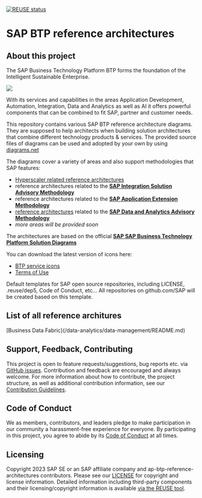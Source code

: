 [![REUSE status](https://api.reuse.software/badge/github.com/SAP/sap-btp-reference-architectures)](https://api.reuse.software/info/github.com/SAP/sap-btp-reference-architectures)

# SAP BTP reference architectures

## About this project

The SAP Business Technology Platform BTP forms the foundation of the Intelligent Sustainable Enterprise.


![](images/BTP-marketecture.png)

With its services and capabilities in the areas Application Development, Automation, Integration, Data and Analytics
as well as AI it offers powerful components that can be combined to fit SAP, partner and customer needs.

This repository contains various SAP BTP reference architecture diagrams. They are supposed to help architects when building solution architectures that combine different technology products & services.
The provided source files of diagrams can be used and adopted by your own by using [diagrams.net](https://github.com/jgraph/drawio-desktop/releases) 

The diagrams cover a variety of areas and also support methodologies that SAP features:

- [Hyperscaler related reference architectures](/hyperscalers/README.md)
- reference architectures related to the [**SAP Integration Solution Advisory Methodology**](https://www.sap.com/services-support/integration-solution-advisory-methodology.html)
- reference architectures related to the [**SAP Application Extension Methodology**](https://help.sap.com/docs/architecture_guidance/2f804cb5e53d4279879009100a2b2082/cd963582f46d421c9abfd28dc25ea7e3.html?locale=en-US)
- [reference architectures](/data-analytics/README.md) related to the [**SAP Data and Analytics Advisory Methodology**](https://blogs.sap.com/2023/03/15/release-of-sap-data-and-analytics-advisory-methodology/)
- *more areas will be provided soon*

The architectures are based on the official [**SAP SAP Business Technology Platform Solution Diagrams**](https://blogs.sap.com/2018/01/05/be-visual-use-official-icons-and-samples-for-sap-cloud-platform-solution-diagrams/)

You can download the latest version of icons here:
- [BTP service icons](https://d.dam.sap.com/a/s9tyyJJ?rc=10)
- [Terms of Use](https://d.dam.sap.com/a/nXJJmw/SAP%20Business%20Technology%20Platform%20Diagrams%20and%20Icons%20Terms%20of%20Use.pdf?rc=10)

Default templates for SAP open source repositories, including LICENSE, .reuse/dep5, Code of Conduct, etc... All repositories on github.com/SAP will be created based on this template.

## List of all reference architures 

<!-- dc-ref-arch-start -->
[Business Data Fabric}(/data-analytics/data-management/README.md)

<!-- dc-ref-arch-end -->

## Support, Feedback, Contributing

This project is open to feature requests/suggestions, bug reports etc. via [GitHub issues](https://github.com/SAP/ap-btp-reference-architectures/issues). Contribution and feedback are encouraged and always welcome. For more information about how to contribute, the project structure, as well as additional contribution information, see our [Contribution Guidelines](CONTRIBUTING.md).

## Code of Conduct

We as members, contributors, and leaders pledge to make participation in our community a harassment-free experience for everyone. By participating in this project, you agree to abide by its [Code of Conduct](CODE_OF_CONDUCT.md) at all times.

## Licensing

Copyright 2023 SAP SE or an SAP affiliate company and ap-btp-reference-architectures contributors. Please see our [LICENSE](LICENSE) for copyright and license information. Detailed information including third-party components and their licensing/copyright information is available [via the REUSE tool](https://api.reuse.software/info/github.com/SAP/ap-btp-reference-architectures).
